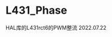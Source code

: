 <!--
 * @Author       : Leeer
 * @Date         : 2022-07-22 15:05:20
 * @FilePath     : \L431_Phase\README.md
 * @Description  : 
-->
# L431_Phase
HAL库的L431rct6的PWM整流
2022.07.22
